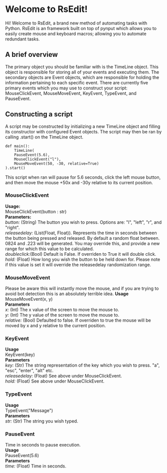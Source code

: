 # Welcome to RsEdit!

Hi! Welcome to RsEdit, a brand new method of automating tasks with Python. RsEdit is an framework built on top of pynput which allows you to easily create mouse and keyboard macros; allowing you to automate redundant tasks. 

## A brief overview
The primary object you should be familiar with is the TimeLine object. This object is responsible for storing all of your events and executing them. 
The secondary objects are Event objects, which are responsible for holding the information pertaining to each specific event. There are currently five primary events which you may use to construct your script: MouseClickEvent, MouseMoveEvent, KeyEvent, TypeEvent, and PauseEvent. 

## Constructing a script
A script may be constructed by initializing a new TimeLine object and filling its constructor with configured Event objects. The script may then be ran by calling .start() on the TimeLine object.  
```
def main():
	TimeLine(
	PauseEvent(5.6),
	MouseClickEvent("l"),
	MouseMoveEvent(50, -30, relative=True)
).start()
```

This script when ran will pause for 5.6 seconds, click the left mouse button, and then move the mouse +50x and -30y relative to its current position. 

### MouseClickEvent  
**Usage:**  
MouseClickEvent(button : str)  
**Parameters:**  
*button:* (String) The button you wish to press. Options are: "l", "left", "r", and "right".  
*releasedelay:* (List(Float, Float)). Represents the time in seconds between the button being pressed and released. By default a random float between. 0824 and .223 will be generated. You may override this, and provide a new range for which this value to be calculated.  
*doubleclick:*(Bool) Default is False. If overriden to True it will double click.  
*hold:* (Float) How long you wish the button to be held down for. Please note if this value is set it will override the releasedelay randomization range.  
### MouseMoveEvent  
Please be aware this will instantly move the mouse, and if you are trying to avoid bot detection this is an absolutely terrible idea. 
**Usage**  
MouseMoveEvent(x, y)  
**Parameters**  
*x:* (Int) The x value of the screen to move the mouse to.  
*y:* (Int) The y value of the screen to move the mouse to.  
*relative:* (Bool) Defaulted to false. If overriden to true the mouse will be moved by x and y relative to the current position.  
### KeyEvent  
**Usage**  
KeyEvent(key)  
**Parameters**  
*key:* (Str) The string representation of the key which you wish to press. "a", "esc", "enter", "alt" etc.  
*releasedelay:* (Float) See above under MouseClickEvent.  
*hold:* (Float) See above under MouseClickEvent.  
### TypeEvent  
**Usage**  
TypeEvent("Message")  
**Parameters**  
*str:* (Str) The string you wish typed.   
### PauseEvent  
Time in seconds to pause execution.  
**Usage**  
PauseEvent(5.6)  
**Parameters**  
*time:* (Float) Time in seconds.



